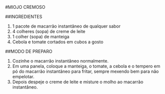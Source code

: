 #MIOJO CREMOSO

##INGREDIENTES
1. 1 pacote de macarrão instantâneo de qualquer sabor
2. 4 colheres (sopa) de creme de leite
3. 1 colher (sopa) de manteiga
4. Cebola e tomate cortados em cubos a gosto

##MODO DE PREPARO
1. Cozinhe o macarrão instantâneo normalmente.
2. Em uma panela, coloque a manteiga, o tomate, a cebola e o tempero em pó do macarrão instantâneo para fritar, sempre mexendo bem para não empelotar.
3. Depois despeje o creme de leite e misture o molho ao macarrão instantâneo.